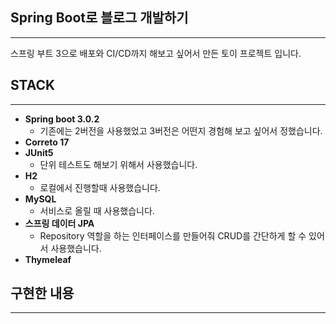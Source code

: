 ## Spring Boot로 블로그 개발하기

---

스프링 부트 3으로 배포와 CI/CD까지 해보고 싶어서 만든 토이 프로젝트 입니다.

## STACK

---

- **Spring boot 3.0.2**
  - 기존에는 2버전을 사용했었고 3버전은 어떤지 경험해 보고 싶어서 정했습니다.
- **Correto 17**
- **JUnit5**
  - 단위 테스트도 해보기 위해서 사용했습니다.
- **H2**
  - 로컬에서 진행할때 사용했습니다.
- **MySQL**
  - 서비스로 올릴 때 사용했습니다.
- **스프링 데이터 JPA**
  - Repository 역할을 하는 인터페이스를 만들어줘 CRUD를 간단하게 할 수 있어서 사용했습니다.
- **Thymeleaf**

## 구현한 내용

---
